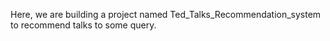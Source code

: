 Here, we are building a project named Ted_Talks_Recommendation_system to recommend talks to some query.
